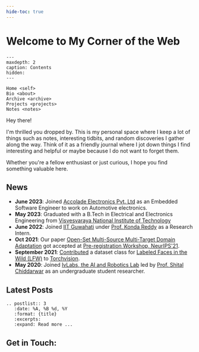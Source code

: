 ```yaml
---
hide-toc: true
---
```



# Welcome to My Corner of the Web

```{toctree}
---
maxdepth: 2
caption: Contents
hidden:
---

Home <self>
Bio <about>
Archive <archive>
Projects <projects>
Notes <notes>
```

Hey there! 

I'm thrilled you dropped by. This is my personal space where I keep a lot of things such as notes, interesting tidbits, and random discoveries I gather along the way. Think of it as a friendly journal where I jot down things I find interesting and helpful or maybe because I do not want to forget them.

Whether you're a fellow enthusiast or just curious, I hope you find something valuable here. 


## News

<ul>
   <li data-marker="*">
      <strong>June 2023</strong>: Joined <a href="https://accoladeelectronics.com/">Accolade Electronics Pvt. Ltd</a> as an Embedded Software Engineer to work on Automotive electronics.
   </li>
   <li data-marker="*">
      <strong>May 2023</strong>: Graduated with a B.Tech in Electrical and Electronics Engineering from <a href="https://vnit.ac.in/">Visvesvaraya National Institute of Technology</a> 
   </li>
   <li data-marker="*">
      <strong>June 2022</strong>: Joined <a href="https://www.iitg.ac.in/dsai/">IIT Guwahati</a> under <a href="https://krmopuri.github.io/">Prof. Konda Reddy</a> as a Research Intern.
   </li>
   <li data-marker="*">
      <strong>Oct 2021</strong>: Our paper <a href="https://ivlabs.github.io/os-nsmt/">Open-Set Multi-Source Multi-Target Domain Adaptation</a> got accepted at <a href="https://preregister.science/">Pre-registration Workshop, NeurIPS'21</a>.
   </li>
   <li data-marker="*">
      <strong>September 2021</strong>: <a href="https://github.com/pytorch/vision/pull/4255">Contributed</a> a dataset class for <a href="https://paperswithcode.com/dataset/lfw">Labeled Faces in the Wild (LFW)</a> to <a href="https://github.com/pytorch/vision">Torchvision</a>.
   </li>
   <li data-marker="*">
      <strong>May 2020</strong>: Joined <a href="https://ivlabs.in/">IvLabs, the AI and Robotics Lab</a> led by <a href="https://mec.vnit.ac.in/people/sschiddarwar/">Prof. Shital Chiddarwar</a> as an undergraduate student researcher.
   </li>
</ul>


## Latest Posts

```{eval-rst}
.. postlist:: 3
   :date: %A, %B %d, %Y
   :format: {title}
   :excerpts:
   :expand: Read more ...
```

## Get in Touch:
